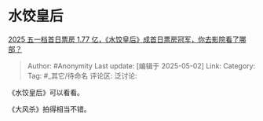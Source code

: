 # 水饺皇后
[2025 五一档首日票房 1.77 亿，《水饺皇后》成首日票房冠军，你去影院看了哪部？](https://www.zhihu.com/question/1901382909270659579/answer/1901650937589785854)

> Author: #Anonymity
> Last update: [编辑于 2025-05-02]
> Link:
> Category:
> Tag: #_其它/待命名
> 评论区:
> 泛讨论:

《水饺皇后》可以看看。

《大风杀》拍得相当不错。
